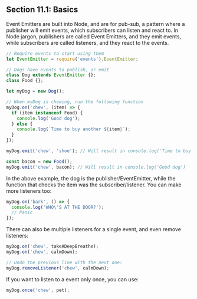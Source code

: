 ## Section 11.1: Basics

Event Emitters are built into Node, and are for pub-sub, a pattern where a publisher will emit events, 
which subscribers can listen and react to. In Node jargon, publishers are called Event Emitters, and they 
emit events, while subscribers are called listeners, and they react to the events.

```js
// Require events to start using them
let EventEmitter = require('events').EventEmitter;

// Dogs have events to publish, or emit
class Dog extends EventEmitter {};
class Food {};

let myDog = new Dog();

// When myDog is chewing, run the following function
myDog.on('chew', (item) => {
  if (item instanceof Food) {
    console.log('Good dog');
  } else {
    console.log(`Time to buy another ${item}`);
  }
});

myDog.emit('chew', 'shoe'); // Will result in console.log('Time to buy another shoe')

const bacon = new Food();
myDog.emit('chew', bacon); // Will result in console.log('Good dog')
```

In the above example, the dog is the publisher/EventEmitter, while the function that checks the item was 
the subscriber/listener. You can make more listeners too:
```js
myDog.on('bark', () => {
  console.log('WHO\'S AT THE DOOR?');
  // Panic
});
```
There can also be multiple listeners for a single event, and even remove listeners:
```js
myDog.on('chew', takeADeepBreathe);
myDog.on('chew', calmDown);

// Undo the previous line with the next one:
myDog.removeListener('chew', calmDown);
```
If you want to listen to a event only once, you can use:
```js
myDog.once('chew', pet);
```